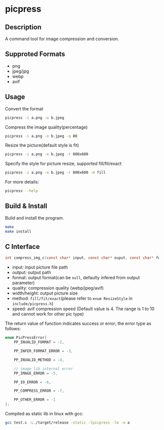 # picpress

## Description

A command tool for image compression and conversion.

## Supproted Formats

* png
* jpeg/jpg
* webp
* avif

## Usage

Convert the format

```sh
picpress -i a.png -o b.jpeg
```

Compress the image quality(percentage)
```sh
picpress -i a.png -o b.jpeg -q 80
```

Resize the picture(default style is fit)
```sh
picpress -i a.png -o b.jpeg -r 800x600
```

Specify the style for picture resize, supported fill/fit/exact
```sh
picpress -i a.png -o b.jpeg -r 800x600 -m fill
```

For more details:
```sh
picpress --help
```

## Build & Install

Build and install the program.
```sh
make
make install
```

## C Interface

```c
int compress_img_c(const char* input, const char* ouput, const char* format, uint8_t quality, uint32_t width, uint32_t height, int method, uint8_t speed);
```

* input: input picture file path
* output: output path
* format: output format(can be `null`, defaulty infered from output parameter)
* quality: compression quality (webp/jpeg/avif)
* width/height: output picture size
* method: `fill/fit/exact`(please refer to `enum ResizeStyle` in `include/picpress.h`)
* speed: avif compression speed (Default value is 4. The range is 1 to 10 and cannot work for other pic type)

The return value of function indicates success or error; the error type as follows:

```c
enum PicPressError{
    PP_INVALID_FORMAT = -2,

    PP_INFER_FORMAT_ERROR = -3,

    PP_INVALID_METHOD = -4,

    // image lib internal error
    PP_IMAGE_ERROR = -5,

    PP_IO_ERROR = -6,

    PP_COMPRESS_ERROR = -7,

    PP_OTHER_ERROR = -1
};
```


Compiled as static lib in linux with gcc:
```sh
gcc test.c -L./target/release -static -lpicpress -lm -o a
```
